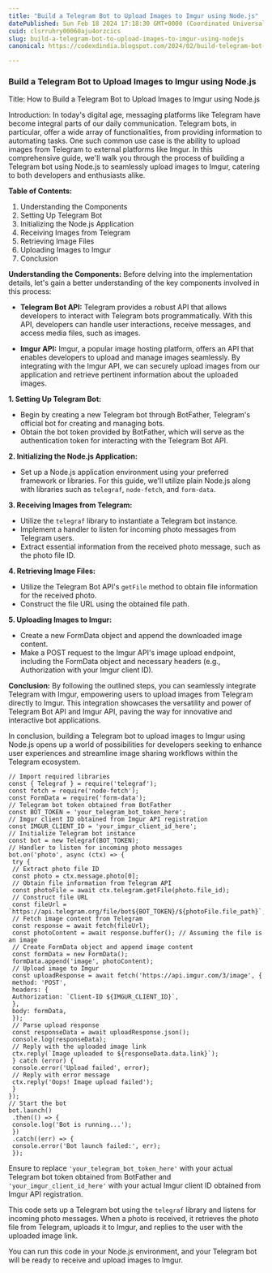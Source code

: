 ```yaml
---
title: "Build a Telegram Bot to Upload Images to Imgur using Node.js"
datePublished: Sun Feb 18 2024 17:18:30 GMT+0000 (Coordinated Universal Time)
cuid: clsrruhry00060aju4orzcics
slug: build-a-telegram-bot-to-upload-images-to-imgur-using-nodejs
canonical: https://codexdindia.blogspot.com/2024/02/build-telegram-bot-to-upload-images-to.html

---
```


### Build a Telegram Bot to Upload Images to Imgur using Node.js

Title: How to Build a Telegram Bot to Upload Images to Imgur using Node.js

Introduction: In today's digital age, messaging platforms like Telegram have become integral parts of our daily communication. Telegram bots, in particular, offer a wide array of functionalities, from providing information to automating tasks. One such common use case is the ability to upload images from Telegram to external platforms like Imgur. In this comprehensive guide, we'll walk you through the process of building a Telegram bot using Node.js to seamlessly upload images to Imgur, catering to both developers and enthusiasts alike.

**Table of Contents:**

1.  Understanding the Components
2.  Setting Up Telegram Bot
3.  Initializing the Node.js Application
4.  Receiving Images from Telegram
5.  Retrieving Image Files
6.  Uploading Images to Imgur
7.  Conclusion

**Understanding the Components:** Before delving into the implementation details, let's gain a better understanding of the key components involved in this process:

*   **Telegram Bot API:** Telegram provides a robust API that allows developers to interact with Telegram bots programmatically. With this API, developers can handle user interactions, receive messages, and access media files, such as images.
    
*   **Imgur API:** Imgur, a popular image hosting platform, offers an API that enables developers to upload and manage images seamlessly. By integrating with the Imgur API, we can securely upload images from our application and retrieve pertinent information about the uploaded images.
    

**1\. Setting Up Telegram Bot:**

*   Begin by creating a new Telegram bot through BotFather, Telegram's official bot for creating and managing bots.
*   Obtain the bot token provided by BotFather, which will serve as the authentication token for interacting with the Telegram Bot API.

**2\. Initializing the Node.js Application:**

*   Set up a Node.js application environment using your preferred framework or libraries. For this guide, we'll utilize plain Node.js along with libraries such as `telegraf`, `node-fetch`, and `form-data`.

**3\. Receiving Images from Telegram:**

*   Utilize the `telegraf` library to instantiate a Telegram bot instance.
*   Implement a handler to listen for incoming photo messages from Telegram users.
*   Extract essential information from the received photo message, such as the photo file ID.

**4\. Retrieving Image Files:**

*   Utilize the Telegram Bot API's `getFile` method to obtain file information for the received photo.
*   Construct the file URL using the obtained file path.

**5\. Uploading Images to Imgur:**

*   Create a new FormData object and append the downloaded image content.
*   Make a POST request to the Imgur API's image upload endpoint, including the FormData object and necessary headers (e.g., Authorization with your Imgur client ID).

**Conclusion:** By following the outlined steps, you can seamlessly integrate Telegram with Imgur, empowering users to upload images from Telegram directly to Imgur. This integration showcases the versatility and power of Telegram Bot API and Imgur API, paving the way for innovative and interactive bot applications.

In conclusion, building a Telegram bot to upload images to Imgur using Node.js opens up a world of possibilities for developers seeking to enhance user experiences and streamline image sharing workflows within the Telegram ecosystem.

    // Import required libraries
    const { Telegraf } = require('telegraf');
    const fetch = require('node-fetch');
    const FormData = require('form-data');
    // Telegram bot token obtained from BotFather
    const BOT_TOKEN = 'your_telegram_bot_token_here';
    // Imgur client ID obtained from Imgur API registration
    const IMGUR_CLIENT_ID = 'your_imgur_client_id_here';
    // Initialize Telegram bot instance
    const bot = new Telegraf(BOT_TOKEN);
    // Handler to listen for incoming photo messages
    bot.on('photo', async (ctx) => {
     try {
     // Extract photo file ID
     const photo = ctx.message.photo[0];
     // Obtain file information from Telegram API
     const photoFile = await ctx.telegram.getFile(photo.file_id);
     // Construct file URL
     const fileUrl = `https://api.telegram.org/file/bot${BOT_TOKEN}/${photoFile.file_path}`;
     // Fetch image content from Telegram
     const response = await fetch(fileUrl);
     const photoContent = await response.buffer(); // Assuming the file is an image
     // Create FormData object and append image content
     const formData = new FormData();
     formData.append('image', photoContent);
     // Upload image to Imgur
     const uploadResponse = await fetch('https://api.imgur.com/3/image', {
     method: 'POST',
     headers: {
     Authorization: `Client-ID ${IMGUR_CLIENT_ID}`,
     },
     body: formData,
     });
     // Parse upload response
     const responseData = await uploadResponse.json();
     console.log(responseData);
     // Reply with the uploaded image link
     ctx.reply(`Image uploaded to ${responseData.data.link}`);
     } catch (error) {
     console.error('Upload failed', error);
     // Reply with error message
     ctx.reply('Oops! Image upload failed');
     }
    });
    // Start the bot
    bot.launch()
     .then(() => {
     console.log('Bot is running...');
     })
     .catch((err) => {
     console.error('Bot launch failed:', err);
     });
    

Ensure to replace `'your_telegram_bot_token_here'` with your actual Telegram bot token obtained from BotFather and `'your_imgur_client_id_here'` with your actual Imgur client ID obtained from Imgur API registration.

This code sets up a Telegram bot using the `telegraf` library and listens for incoming photo messages. When a photo is received, it retrieves the photo file from Telegram, uploads it to Imgur, and replies to the user with the uploaded image link.

You can run this code in your Node.js environment, and your Telegram bot will be ready to receive and upload images to Imgur.